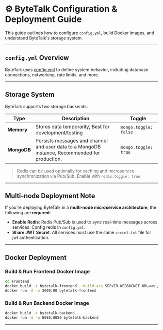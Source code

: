 
# ⚙️ ByteTalk Configuration & Deployment Guide

This guide outlines how to configure `config.yml`, build Docker images, and understand ByteTalk's storage system.

---

## `config.yml` Overview

ByteTalk uses [config.yml](../backend/src/main/resources/config.yml) to define system behavior, including database connections, networking, rate limits, and more.

---

## Storage System

ByteTalk supports two storage backends:

| Type      | Description                                                                                    | Toggle          |
|-----------|------------------------------------------------------------------------------------------------|-----------------|
| **Memory**| Stores data temporarily, Best for development/testing                                          | `mongo.toggle: false` |
| **MongoDB** | Persists messages and channel and user data to a MongoDB instance, Recommended for production. | `mongo.toggle: true` |

> Redis can be used optionally for caching and microservice synchronization via Pub/Sub. Enable with `redis.toggle: true`

---

## Multi-node Deployment Note

If you're deploying ByteTalk in a **multi-node microservice architecture**, the following are **required**:

- **Enable Redis**: Redis Pub/Sub is used to sync real-time messages across services. Config redis in `config.yml`.
- **Share JWT Secret**: All services must use the same `secret.txt` file for jwt authentication.


---

## Docker Deployment

### Build & Run Frontend Docker Image

```bash
cd Frontend
docker build -t bytetalk-frontend --build-arg SERVER_WEBSOCKET_URL=ws://localhost:8080 .
docker run -d -p 3000:80 bytetalk-frontend
```

### Build & Run Backend Docker Image

```bash
docker build -t bytetalk-backend .
docker run -d -p 8080:8080 bytetalk-backend
```
---
